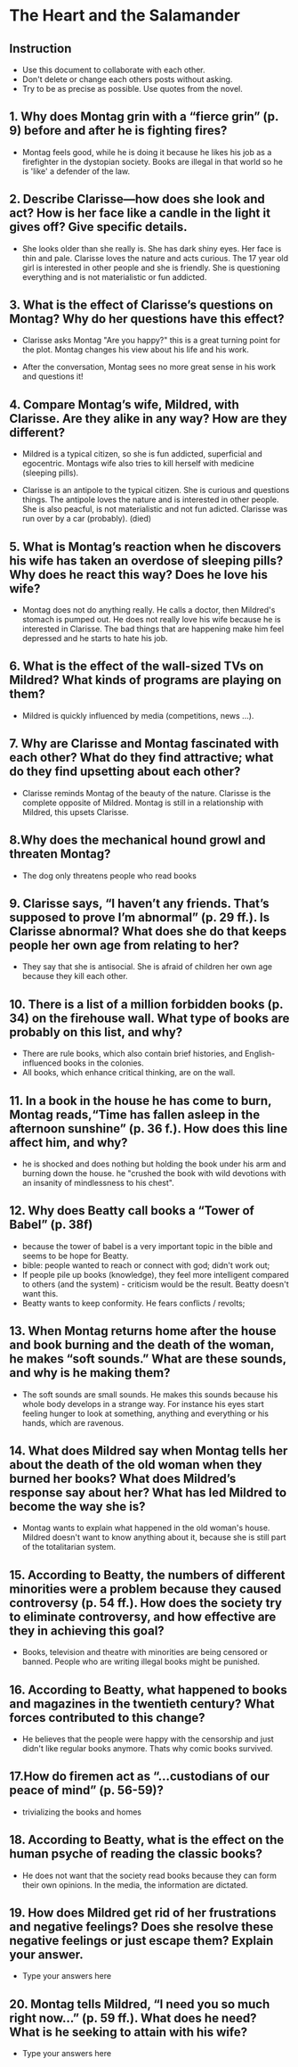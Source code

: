 # The Heart and the Salamander


## Instruction

* Use this document to collaborate with each other. 
* Don't delete or change each others posts without asking.
* Try to be as precise as possible. Use quotes from the novel.

## 1. Why does Montag grin with a “fierce grin” (p. 9) before and after he is fighting fires?

* Montag feels good, while he is doing it because he likes his job as a firefighter in the dystopian society. Books are illegal in that world so he is 'like' a defender of the law. 

## 2. Describe Clarisse—how does she look and act? How is her face like a candle in the light it gives off? Give specific details.

* She looks older than she really is. She has dark shiny eyes. Her face is thin and pale. Clarisse loves the nature and acts curious. The 17 year old girl is interested in other people and she is friendly. She is questioning everything and is not materialistic or fun addicted.


## 3. What is the effect of Clarisse’s questions on Montag? Why do her questions have this effect?

* Clarisse asks Montag "Are you happy?" this is a great turning point for the plot. Montag changes his view about his life and his work.

* After the conversation, Montag sees no more great sense in his work and questions it!


## 4. Compare Montag’s wife, Mildred, with Clarisse. Are they alike in any way? How are they different?

* Mildred is a typical citizen, so she is fun addicted, superficial and egocentric. Montags wife also tries to kill herself with medicine (sleeping pills).

* Clarisse is an antipole to the typical citizen. She is curious and questions things. The antipole loves the nature and is interested in other people. She is also peacful, is not materialistic and not fun adicted. Clarisse was run over by a car (probably). (died)

## 5. What is Montag’s reaction when he discovers his wife has taken an overdose of sleeping pills? Why does he react this way? Does he love his wife?

*  Montag does not do anything really. He calls a doctor, then Mildred's stomach is pumped out. He does not really love his wife because he is interested in Clarisse. The bad things that are happening make him feel depressed and he starts to hate his job.

## 6. What is the effect of the wall-sized TVs on Mildred? What kinds of programs are playing on them?

* Mildred is quickly influenced by media (competitions, news ...).

## 7. Why are Clarisse and Montag fascinated with each other? What do they find attractive; what do they find upsetting about each other?

* Clarisse reminds Montag of the beauty of the nature. Clarisse is the complete opposite of Mildred. Montag is still in a relationship with Mildred, this upsets Clarisse.

## 8.Why does the mechanical hound growl and threaten Montag?

* The dog only threatens people who read books

## 9. Clarisse says, “I haven’t any friends. That’s supposed to prove I’m abnormal” (p. 29 ff.). Is Clarisse abnormal? What does she do that keeps people her own age from relating to her?

* They say that she is antisocial. She is afraid of children her own age because they kill each other. 

## 10. There is a list of a million forbidden books (p. 34) on the firehouse wall. What type of books are probably on this list, and why?

* There are rule books, which also contain brief histories, and English-influenced books in the colonies.
* All books, which enhance critical thinking, are on the wall. 

## 11. In a book in the house he has come to burn, Montag reads,“Time has fallen asleep in the afternoon sunshine” (p. 36 f.). How does this line affect him, and why?

* he is shocked and does nothing but holding the book under his arm and burning down the house. he "crushed the book with wild devotions with an insanity of mindlessness to his chest". 

## 12. Why does Beatty call books a “Tower of Babel” (p. 38f)

* because the tower of babel is a very important topic in the bible and seems to be hope for Beatty. 
* bible: people wanted to reach or connect with god; didn't work out;
* If people pile up books (knowledge), they feel more intelligent compared to others (and the system) - criticism would be the result. Beatty doesn't want this.
* Beatty wants to keep conformity. He fears conflicts / revolts;

## 13. When Montag returns home after the house and book burning and the death of the woman, he makes “soft sounds.” What are these sounds, and why is he making them?

* The soft sounds are small sounds. He makes this sounds because his whole body develops in a strange way. For instance his eyes start feeling hunger to look at something, anything and everything or his hands, which are ravenous.

## 14. What does Mildred say when Montag tells her about the death of the old woman when they burned her books? What does Mildred’s response say about her? What has led Mildred to become the way she is?

* Montag wants to explain what happened in the old woman's house. Mildred doesn't want to know anything about it, because she is still part of the totalitarian system.

## 15. According to Beatty, the numbers of different minorities were a problem because they caused controversy (p. 54 ff.). How does the society try to eliminate controversy, and how effective are they in achieving this goal?

* Books, television and theatre with minorities are being censored or banned. People who are writing illegal books might be punished. 

## 16. According to Beatty, what happened to books and magazines in the twentieth century? What forces contributed to this change?

* He believes that the people were happy with the censorship and just didn't like regular books anymore. Thats why comic books survived.

## 17.How do firemen act as “…custodians of our peace of mind” (p. 56-59)?

* trivializing the books and homes

## 18. According to Beatty, what is the effect on the human psyche of reading the classic books?

* He does not want that the society read books because they can form their own opinions. In the media, the information are dictated.

## 19. How does Mildred get rid of her frustrations and negative feelings? Does she resolve these negative feelings or just escape them? Explain your answer.

* Type your answers here

## 20. Montag tells Mildred, “I need you so much right now…” (p. 59 ff.). What does he need? What is he seeking to attain with his wife?

* Type your answers here